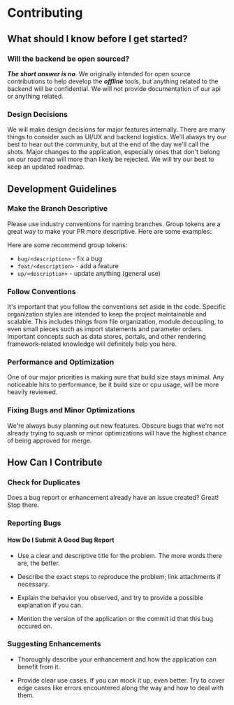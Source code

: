 # Contributing

## What should I know before I get started?

### Will the backend be open sourced?

***The short answer is no***. We originally intended for open source
contributions to help develop the ***offline*** tools, but anything related to
the backend will be confidential. We will not provide documentation of our api
or anything related.

### Design Decisions

We will make design decisions for major features internally. There are many
things to consider such as UI/UX and backend logistics. We'll always try our
best to hear out the community, but at the end of the day we'll call the shots.
Major changes to the application, especially ones that don't belong on our road
map will more than likely be rejected. We will try our best to keep an updated
roadmap.



## Development Guidelines

### Make the Branch Descriptive

Please use industry conventions for naming branches. Group tokens are a great
way to make your PR more descriptive. Here are some examples:

Here are some recommend group tokens:
* `bug/<description>` - fix a bug
* `feat/<description>` - add a feature
* `up/<description>` - update anything (general use)

### Follow Conventions

It's important that you follow the conventions set aside in the code. Specific
organization styles are intended to keep the project maintainable and scalable.
This includes things from file organization, module decoupling, to even small
pieces such as import statements and parameter orders. Important concepts such
as data stores, portals, and other rendering framework-related knowledge will
definitely help you here.

### Performance and Optimization

One of our major priorities is making sure that build size stays minimal. Any
noticeable hits to performance, be it build size or cpu usage, will be more
heavily reviewed.

### Fixing Bugs and Minor Optimizations

We're always busy planning out new features. Obscure bugs that we're not
already trying to squash or minor optimizations will have the highest
chance of being approved for merge.

## How Can I Contribute

### Check for Duplicates

Does a bug report or enhancement already have an issue created? Great! Stop there.

### Reporting Bugs

#### How Do I Submit A Good Bug Report

* Use a clear and descriptive title for the problem. The more words there are,
the better.

* Describe the exact steps to reproduce the problem; link attachments if
necessary.

* Explain the behavior you observed, and try to provide a possible explanation
if you can.

* Mention the version of the application or the commit id that this bug
occured on.


### Suggesting Enhancements

* Thoroughly describe your enhancement and how the application can benefit from
it.

* Provide clear use cases. If you can mock it up, even better. Try to cover
edge cases like errors encountered along the way and how to deal with them.
